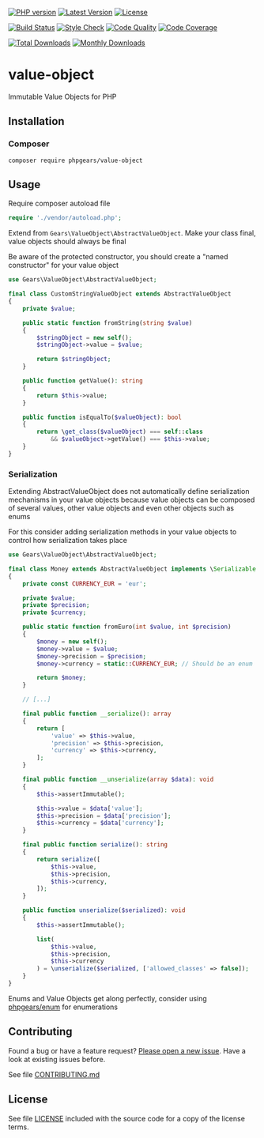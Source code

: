 [![PHP version](https://img.shields.io/badge/PHP-%3E%3D7.1-8892BF.svg?style=flat-square)](http://php.net)
[![Latest Version](https://img.shields.io/packagist/v/phpgears/value-object.svg?style=flat-square)](https://packagist.org/packages/phpgears/value-object)
[![License](https://img.shields.io/github/license/phpgears/value-object.svg?style=flat-square)](https://github.com/phpgears/value-object/blob/master/LICENSE)

[![Build Status](https://img.shields.io/travis/com/phpgears/value-object.svg?style=flat-square)](https://travis-ci.com/github/phpgears/value-object)
[![Style Check](https://styleci.io/repos/149037500/shield)](https://styleci.io/repos/149037500)
[![Code Quality](https://img.shields.io/scrutinizer/g/phpgears/value-object.svg?style=flat-square)](https://scrutinizer-ci.com/g/phpgears/value-object)
[![Code Coverage](https://img.shields.io/coveralls/phpgears/value-object.svg?style=flat-square)](https://coveralls.io/github/phpgears/value-object)

[![Total Downloads](https://img.shields.io/packagist/dt/phpgears/value-object.svg?style=flat-square)](https://packagist.org/packages/phpgears/value-object/stats)
[![Monthly Downloads](https://img.shields.io/packagist/dm/phpgears/value-object.svg?style=flat-square)](https://packagist.org/packages/phpgears/value-object/stats)

# value-object

Immutable Value Objects for PHP

## Installation

### Composer

```
composer require phpgears/value-object
```

## Usage

Require composer autoload file

```php
require './vendor/autoload.php';
```

Extend from `Gears\ValueObject\AbstractValueObject`. Make your class final, value objects should always be final

Be aware of the protected constructor, you should create a "named constructor" for your value object

```php
use Gears\ValueObject\AbstractValueObject;

final class CustomStringValueObject extends AbstractValueObject
{
    private $value;

    public static function fromString(string $value)
    {
        $stringObject = new self();
        $stringObject->value = $value;

        return $stringObject;
    }

    public function getValue(): string
    {
        return $this->value;
    }

    public function isEqualTo($valueObject): bool
    {
        return \get_class($valueObject) === self::class 
            && $valueObject->getValue() === $this->value;
    }
}
```

### Serialization

Extending AbstractValueObject does not automatically define serialization mechanisms in your value objects because value objects can be composed of several values, other value objects and even other objects such as enums

For this consider adding serialization methods in your value objects to control how serialization takes place

```php
use Gears\ValueObject\AbstractValueObject;

final class Money extends AbstractValueObject implements \Serializable
{
    private const CURRENCY_EUR = 'eur';

    private $value;
    private $precision;
    private $currency;

    public static function fromEuro(int $value, int $precision)
    {
        $money = new self();
        $money->value = $value;
        $money->precision = $precision;
        $money->currency = static::CURRENCY_EUR; // Should be an enum

        return $money;
    }

    // [...]

    final public function __serialize(): array
    {
        return [
            'value' => $this->value,
            'precision' => $this->precision,
            'currency' => $this->currency,
        ];
    }

    final public function __unserialize(array $data): void
    {
        $this->assertImmutable();

        $this->value = $data['value'];
        $this->precision = $data['precision'];
        $this->currency = $data['currency'];
    }

    final public function serialize(): string
    {
        return serialize([
            $this->value,
            $this->precision,
            $this->currency,
        ]);
    }

    public function unserialize($serialized): void 
    {
        $this->assertImmutable();

        list(
            $this->value,
            $this->precision,
            $this->currency
        ) = \unserialize($serialized, ['allowed_classes' => false]);
    }
}
```

Enums and Value Objects get along perfectly, consider using [phpgears/enum](https://github.com/phpgears/enum) for enumerations

## Contributing

Found a bug or have a feature request? [Please open a new issue](https://github.com/phpgears/value-object/issues). Have a look at existing issues before.

See file [CONTRIBUTING.md](https://github.com/phpgears/value-object/blob/master/CONTRIBUTING.md)

## License

See file [LICENSE](https://github.com/phpgears/value-object/blob/master/LICENSE) included with the source code for a copy of the license terms.

